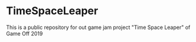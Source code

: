 # TimeSpaceLeaper
This is a public repository for out game jam project "Time Space Leaper" of Game Off 2019
